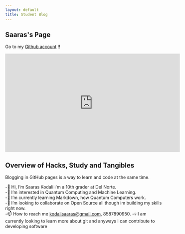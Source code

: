 ```yaml
---
layout: default
title: Student Blog
---
```


## Saaras's Page

Go to my [Github account](https://github.com/Saaras859) !!

<iframe width="560" height="315" src="https://www.youtube.com/embed/_uk_6vfqwTA" frameborder="0" allowfullscreen></iframe>


## Overview of Hacks, Study and Tangibles
Blogging in GitHub pages is a way to learn and code at the same time. 

-👋 Hi, I’m Saaras Kodali i'm a 10th grader at Del Norte.  
-👀 I’m interested in Quantum Computing and Machine Learning.  
-🌱 I’m currently learning Markdown, how Quantum Computers work.  
-💞️ I’m looking to collaborate on Open Source all though im building my skills right now.  
-📫 How to reach me kodalisaaras@gmail.com, 8587890950. 
-💀 I am currently looking to learn more about git and anyways I can contribute to developing software